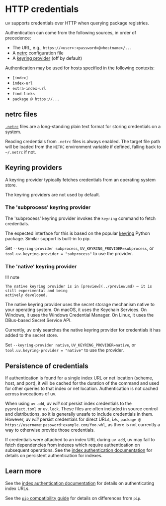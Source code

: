 # HTTP credentials

uv supports credentials over HTTP when querying package registries.

Authentication can come from the following sources, in order of precedence:

- The URL, e.g., `https://<user>:<password>@<hostname>/...`
- A [netrc](#netrc-files) configuration file
- A [keyring provider](#keyring-providers) (off by default)

Authentication may be used for hosts specified in the following contexts:

- `[index]`
- `index-url`
- `extra-index-url`
- `find-links`
- `package @ https://...`

## netrc files

[`.netrc`](https://everything.curl.dev/usingcurl/netrc) files are a long-standing plain text format
for storing credentials on a system.

Reading credentials from `.netrc` files is always enabled. The target file path will be loaded from
the `NETRC` environment variable if defined, falling back to `~/.netrc` if not.

## Keyring providers

A keyring provider typically fetches credentials from an operating system store.

The keyring providers are not used by default.

### The 'subprocess' keyring provider

The 'subprocess' keyring provider invokes the `keyring` command to fetch credentials.

The expected interface for this is based on the popular [keyring](https://github.com/jaraco/keyring)
Python package. Similar support is built-in to pip.

Set `--keyring-provider subprocess`, `UV_KEYRING_PROVIDER=subprocess`, or
`tool.uv.keyring-provider = "subprocess"` to use the provider.

### The 'native' keyring provider

!!! note

    The native keyring provider is in [preview](../preview.md) — it is still experimental and being
    actively developed.

The native keyring provider uses the secret storage mechanism native to your operating system. On
macOS, it uses the Keychain Services. On Windows, it uses the Windows Credential Manager. On Linux,
it uses the DBus-based Secret Service API.

Currently, uv only searches the native keyring provider for credentials it has added to the secret
store.

Set `--keyring-provider native`, `UV_KEYRING_PROVIDER=native`, or
`tool.uv.keyring-provider = "native"` to use the provider.

## Persistence of credentials

If authentication is found for a single index URL or net location (scheme, host, and port), it will
be cached for the duration of the command and used for other queries to that index or net location.
Authentication is not cached across invocations of uv.

When using `uv add`, uv _will not_ persist index credentials to the `pyproject.toml` or `uv.lock`.
These files are often included in source control and distributions, so it is generally unsafe to
include credentials in them. However, uv _will_ persist credentials for direct URLs, i.e.,
`package @ https://username:password:example.com/foo.whl`, as there is not currently a way to
otherwise provide those credentials.

If credentials were attached to an index URL during `uv add`, uv may fail to fetch dependencies from
indexes which require authentication on subsequent operations. See the
[index authentication documentation](../indexes.md#authentication) for details on persistent
authentication for indexes.

## Learn more

See the [index authentication documentation](../indexes.md#authentication) for details on
authenticating index URLs.

See the [`pip` compatibility guide](../../pip/compatibility.md#registry-authentication) for details
on differences from `pip`.
